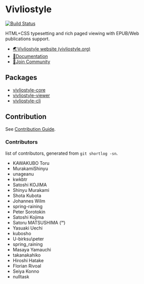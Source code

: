 # Vivliostyle

[![Build Status](https://travis-ci.org/vivliostyle/vivliostyle.svg?branch=master)](https://travis-ci.org/vivliostyle/vivliostyle)

HTML+CSS typesetting and rich paged viewing with EPUB/Web publications support.

- [🌏Vivliostyle website (vivliostyle.org)](https://vivliostyle.org)
- [📖Documentation](https://vivliostyle.org/docs/)
- [🤝Join Community](https://vivliostyle.org/community/)

## Packages

- [vivliostyle-core](https://github.com/vivliostyle/vivliostyle/packages/core)
- [vivliostyle-viewer](https://github.com/vivliostyle/vivliostyle/packages/viewer)
- [vivliostyle-cli](https://github.com/vivliostyle/vivliostyle-cli)

## Contribution

See [Contribution Guide](./CONTRIBUTING.md).

### Contributors

list of contributors, generated from `git shortlog -sn`.

- KAWAKUBO Toru
- MurakamiShinyu
- unageanu
- kwkbtr
- Satoshi KOJIMA
- Shinyu Murakami
- Shota Kubota
- Johannes Wilm
- spring-raining
- Peter Sorotokin
- Satoshi Kojima
- Satoru MATSUSHIMA (℠)
- Yasuaki Uechi
- kubosho
- U-birksu\peter
- spring_raining
- Masaya Yamauchi
- takanakahiko
- Hiroshi Hatake
- Florian Rivoal
- Seiya Konno
- nulltask
